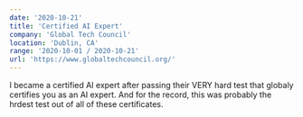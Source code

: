 ```yaml
---
date: '2020-10-21'
title: 'Certified AI Expert'
company: 'Global Tech Council'
location: 'Dublin, CA'
range: '2020-10-01 / 2020-10-21'
url: 'https://www.globaltechcouncil.org/'
---
```


I became a certified AI expert after passing their VERY hard test that globaly certifies you as an AI expert. And for the record, this was probably the hrdest test out of all of these certificates.
